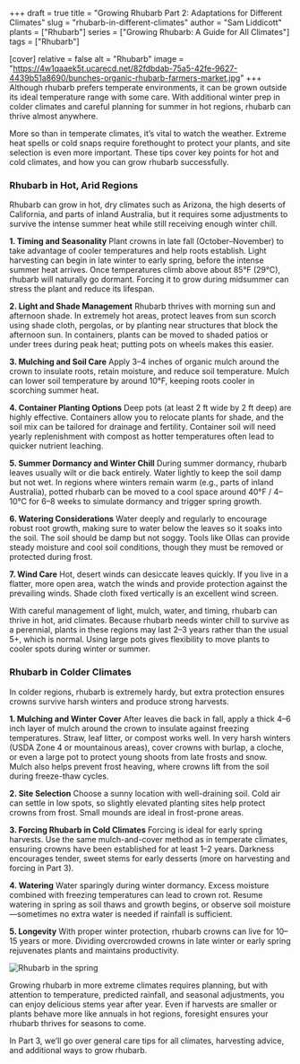 +++
draft = true
title = "Growing Rhubarb Part 2: Adaptations for Different Climates"
slug = "rhubarb-in-different-climates"
author = "Sam Liddicott"
plants = ["Rhubarb"]
series = ["Growing Rhubarb: A Guide for All Climates"]
tags = ["Rhubarb"]

[cover]
relative = false
alt = "Rhubarb"
image = "https://4w1qaaek5t.ucarecd.net/82fdbdab-75a5-42fe-9627-4439b51a8690/bunches-organic-rhubarb-farmers-market.jpg"
+++
Although rhubarb prefers temperate environments, it can be grown outside its ideal temperature range with some care. With additional winter prep in colder climates and careful planning for summer in hot regions, rhubarb can thrive almost anywhere.

More so than in temperate climates, it’s vital to watch the weather. Extreme heat spells or cold snaps require forethought to protect your plants, and site selection is even more important. These tips cover key points for hot and cold climates, and how you can grow rhubarb successfully.

### Rhubarb in Hot, Arid Regions

Rhubarb can grow in hot, dry climates such as Arizona, the high deserts of California, and parts of inland Australia, but it requires some adjustments to survive the intense summer heat while still receiving enough winter chill.

**1. Timing and Seasonality**
Plant crowns in late fall (October–November) to take advantage of cooler temperatures and help roots establish. Light harvesting can begin in late winter to early spring, before the intense summer heat arrives. Once temperatures climb above about 85°F (29°C), rhubarb will naturally go dormant. Forcing it to grow during midsummer can stress the plant and reduce its lifespan.

**2. Light and Shade Management**
Rhubarb thrives with morning sun and afternoon shade. In extremely hot areas, protect leaves from sun scorch using shade cloth, pergolas, or by planting near structures that block the afternoon sun. In containers, plants can be moved to shaded patios or under trees during peak heat; putting pots on wheels makes this easier.

**3. Mulching and Soil Care**
Apply 3–4 inches of organic mulch around the crown to insulate roots, retain moisture, and reduce soil temperature. Mulch can lower soil temperature by around 10°F, keeping roots cooler in scorching summer heat.

**4. Container Planting Options**
Deep pots (at least 2 ft wide by 2 ft deep) are highly effective. Containers allow you to relocate plants for shade, and the soil mix can be tailored for drainage and fertility. Container soil will need yearly replenishment with compost as hotter temperatures often lead to quicker nutrient leaching.

**5. Summer Dormancy and Winter Chill**
During summer dormancy, rhubarb leaves usually wilt or die back entirely. Water lightly to keep the soil damp but not wet. In regions where winters remain warm (e.g., parts of inland Australia), potted rhubarb can be moved to a cool space around 40°F / 4–10°C for 6–8 weeks to simulate dormancy and trigger spring growth.

**6. Watering Considerations**
Water deeply and regularly to encourage robust root growth, making sure to water below the leaves so it soaks into the soil. The soil should be damp but not soggy. Tools like Ollas can provide steady moisture and cool soil conditions, though they must be removed or protected during frost.

**7. Wind Care**
Hot, desert winds can desiccate leaves quickly. If you live in a flatter, more open area, watch the winds and provide protection against the prevailing winds. Shade cloth fixed vertically is an excellent wind screen.

With careful management of light, mulch, water, and timing, rhubarb can thrive in hot, arid climates. Because rhubarb needs winter chill to survive as a perennial, plants in these regions may last 2–3 years rather than the usual 5+, which is normal. Using large pots gives flexibility to move plants to cooler spots during winter or summer.

### Rhubarb in Colder Climates

In colder regions, rhubarb is extremely hardy, but extra protection ensures crowns survive harsh winters and produce strong harvests.

**1. Mulching and Winter Cover**
After leaves die back in fall, apply a thick 4–6 inch layer of mulch around the crown to insulate against freezing temperatures. Straw, leaf litter, or compost works well. In very harsh winters (USDA Zone 4 or mountainous areas), cover crowns with burlap, a cloche, or even a large pot to protect young shoots from late frosts and snow. Mulch also helps prevent frost heaving, where crowns lift from the soil during freeze-thaw cycles.

**2. Site Selection**
Choose a sunny location with well-draining soil. Cold air can settle in low spots, so slightly elevated planting sites help protect crowns from frost. Small mounds are ideal in frost-prone areas.

**3. Forcing Rhubarb in Cold Climates**
Forcing is ideal for early spring harvests. Use the same mulch-and-cover method as in temperate climates, ensuring crowns have been established for at least 1–2 years. Darkness encourages tender, sweet stems for early desserts (more on harvesting and forcing in Part 3).

**4. Watering**
Water sparingly during winter dormancy. Excess moisture combined with freezing temperatures can lead to crown rot. Resume watering in spring as soil thaws and growth begins, or observe soil moisture—sometimes no extra water is needed if rainfall is sufficient.

**5. Longevity**
With proper winter protection, rhubarb crowns can live for 10–15 years or more. Dividing overcrowded crowns in late winter or early spring rejuvenates plants and maintains productivity.

![Rhubarb in the spring](https://4w1qaaek5t.ucarecd.net/02e94c3c-f3a0-4374-a1d9-42215991be82/bud-young-rhubarb-large-green-leaves-spring-seasonal-growing-plants-gardening-concept.jpg)

Growing rhubarb in more extreme climates requires planning, but with attention to temperature, predicted rainfall, and seasonal adjustments, you can enjoy delicious stems year after year. Even if harvests are smaller or plants behave more like annuals in hot regions, foresight ensures your rhubarb thrives for seasons to come.

In Part 3, we’ll go over general care tips for all climates, harvesting advice, and additional ways to grow rhubarb.
